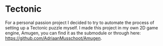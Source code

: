 # Tectonic

For a personal passion project I decided to try to automate the process of setting up a Tectonic puzzle myself. I made this project in my own 2D game engine, Amugen, you can find it as the submodule or through here: https://github.com/AdriaanMusschoot/Amugen.
